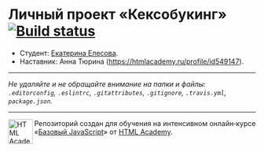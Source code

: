 # Личный проект «Кексобукинг» [![Build status][travis-image]][travis-url]

* Студент: [Екатерина Елесова](https://up.htmlacademy.ru/javascript/11/user/139515).
* Наставник: Анна Тюрина (https://htmlacademy.ru/profile/id549147).

---

_Не удаляйте и не обращайте внимание на папки и файлы:_<br>
_`.editorconfig`, `.eslintrc`, `.gitattributes`, `.gitignore`, `.travis.yml`, `package.json`._

---

<a href="https://htmlacademy.ru/intensive/javascript"><img align="left" width="50" height="50" title="HTML Academy" src="https://up.htmlacademy.ru/static/img/intensive/javascript/logo-for-github.svg"></a>

Репозиторий создан для обучения на интенсивном онлайн‑курсе «[Базовый JavaScript](https://htmlacademy.ru/intensive/javascript)» от [HTML Academy](https://htmlacademy.ru).

[travis-image]: https://travis-ci.org/htmlacademy-javascript/139515-keksobooking.svg?branch=master
[travis-url]: https://travis-ci.org/htmlacademy-javascript/139515-keksobooking
